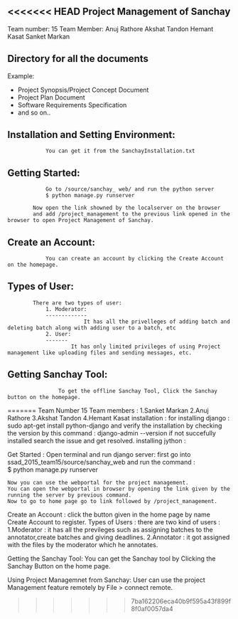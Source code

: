 <<<<<<< HEAD
Project Management of Sanchay
-----------------------------
Team number: 15
Team Member: Anuj Rathore
             Akshat Tandon
             Hemant Kasat
             Sanket Markan


Directory for all the documents
-------------------------------
Example:
* Project Synopsis/Project Concept Document
* Project Plan Document
* Software Requirements Specification
* and so on..

Installation and Setting Environment:
-------------------------------------
                You can get it from the SanchayInstallation.txt

Getting Started:
----------------
                Go to /source/sanchay_ web/ and run the python server
                $ python manage.py runserver

            Now open the link showned by the localserver on the browser
            and add /project_management to the previous link opened in the browser to open Project Management of Sanchay.

Create an Account:
-----------------
                You can create an account by clicking the Create Account on the homepage.

Types of User:
-------------
            There are two types of user:
                1. Moderator:
                -------------
                            It has all the privelleges of adding batch and deleting batch along with adding user to a batch, etc
                2. User:
                -------
                        It has only limited privileges of using Project management like uploading files and sending messages, etc.

Getting Sanchay Tool:
---------------------
                    To get the offline Sanchay Tool, Click the Sanchay button on the homepage.
=======
Team Number 15
Team members : 
	1.Sanket Markan
	2.Anuj Rathore
	3.Akshat Tandon
	4.Hemant Kasat
installation : 
	for installing django :
		sudo apt-get install python-django 
		and verify the installation by checking the version by this command : django-admin --version
		if not succefully installed search the issue and get resolved.
	installing jython :
	








Get Started : 
	Open terminal and run django server:
	 first go into ssad_2015_team15/source/sanchay_web
	 and run the command :  
	 	$ python manage.py runserver


	Now you can use the webportal for the project management.
	You can open the webportal in browser by opening the link given by the running the server by previous command.
	Now to go to home page go to link followed by /project_management.
	
Create an Account : 
	click the button given in the home page by name Create Account to register.
Types of Users : 
	there are two kind of users : 
		1.Moderator : 
			it has all the previleges such as assigning batches to the annotator,create batches and giving deadlines.
		2.Annotator : 
			it got assigned with the files by the moderator which he annotates.

Getting the Sanchay Tool:
		You can get the Sanchay tool by Clicking the Sanchay Button on the home page.


Using Project Managemnet from Sanchay:
		User can use the project Management feature remotely by
		File > connect remote.

			
>>>>>>> 7ba162206eca40b9f595a43f899f8f0af0057da4
